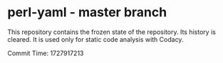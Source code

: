 # perl-yaml - master branch

This repository contains the frozen state of the repository.
Its history is cleared. It is used only for static code
analysis with Codacy.

Commit Time: 1727917213